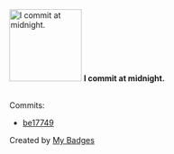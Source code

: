 <img src="https://github.com/my-badges/my-badges/blob/master/src/all-badges/time-of-commit/midnight-commits.png?raw=true" alt="I commit at midnight." title="I commit at midnight." width="128">
<strong>I commit at midnight.</strong>
<br><br>

Commits:

- <a href="https://github.com/JokeTrue/technopark-prep-c-cpp/commit/be17749bba8d9b7f184c0d3cbd1dd4f730faac07">be17749</a>


Created by <a href="https://github.com/my-badges/my-badges">My Badges</a>